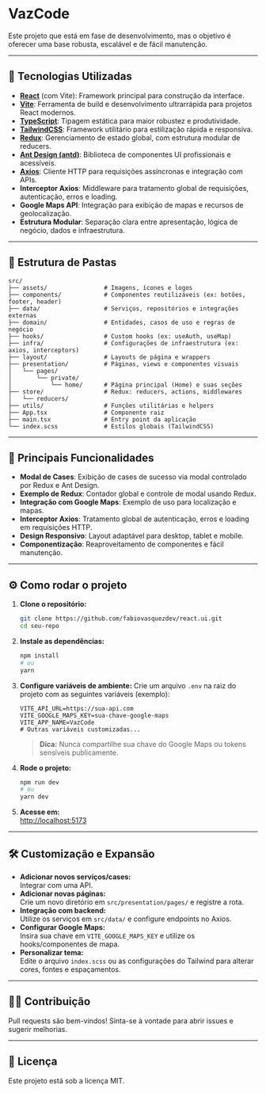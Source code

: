 # VazCode

Este projeto que está em fase de desenvolvimento, mas o objetivo é oferecer uma base robusta, escalável e de fácil manutenção.

---

## 🚀 Tecnologias Utilizadas

- **[React](https://reactjs.org/)** (com Vite): Framework principal para construção da interface.
- **[Vite](https://vitejs.dev/)**: Ferramenta de build e desenvolvimento ultrarrápida para projetos React modernos.
- **[TypeScript](https://www.typescriptlang.org/)**: Tipagem estática para maior robustez e produtividade.
- **[TailwindCSS](https://tailwindcss.com/)**: Framework utilitário para estilização rápida e responsiva.
- **[Redux](https://redux.js.org/)**: Gerenciamento de estado global, com estrutura modular de reducers.
- **[Ant Design (antd)](https://ant.design/)**: Biblioteca de componentes UI profissionais e acessíveis.
- **[Axios](https://axios-http.com/)**: Cliente HTTP para requisições assíncronas e integração com APIs.
- **Interceptor Axios**: Middleware para tratamento global de requisições, autenticação, erros e loading.
- **Google Maps API**: Integração para exibição de mapas e recursos de geolocalização.
- **Estrutura Modular**: Separação clara entre apresentação, lógica de negócio, dados e infraestrutura.

---

## 📁 Estrutura de Pastas

```
src/
├── assets/                # Imagens, ícones e logos
├── components/            # Componentes reutilizáveis (ex: botões, footer, header)
├── data/                  # Serviços, repositórios e integrações externas
├── domain/                # Entidades, casos de uso e regras de negócio
├── hooks/                 # Custom hooks (ex: useAuth, useMap)
├── infra/                 # Configurações de infraestrutura (ex: axios, interceptors)
├── layout/                # Layouts de página e wrappers
├── presentation/          # Páginas, views e componentes visuais
│   └── pages/
│       └── private/
│           └── home/      # Página principal (Home) e suas seções
├── store/                 # Redux: reducers, actions, middlewares
│   └── reducers/
├── utils/                 # Funções utilitárias e helpers
├── App.tsx                # Componente raiz
├── main.tsx               # Entry point da aplicação
└── index.scss             # Estilos globais (TailwindCSS)
```

---

## 🧩 Principais Funcionalidades

- **Modal de Cases**: Exibição de cases de sucesso via modal controlado por Redux e Ant Design.
- **Exemplo de Redux**: Contador global e controle de modal usando Redux.
- **Integração com Google Maps**: Exemplo de uso para localização e mapas.
- **Interceptor Axios**: Tratamento global de autenticação, erros e loading em requisições HTTP.
- **Design Responsivo**: Layout adaptável para desktop, tablet e mobile.
- **Componentização**: Reaproveitamento de componentes e fácil manutenção.

---

## ⚙️ Como rodar o projeto

1. **Clone o repositório:**
   ```bash
   git clone https://github.com/fabiovasquezdev/react.ui.git
   cd seu-repo
   ```

2. **Instale as dependências:**
   ```bash
   npm install
   # ou
   yarn
   ```

3. **Configure variáveis de ambiente:**
   Crie um arquivo `.env` na raiz do projeto com as seguintes variáveis (exemplo):
   ```env
   VITE_API_URL=https://sua-api.com
   VITE_GOOGLE_MAPS_KEY=sua-chave-google-maps
   VITE_APP_NAME=VazCode
   # Outras variáveis customizadas...
   ```

   > **Dica:** Nunca compartilhe sua chave do Google Maps ou tokens sensíveis publicamente.

4. **Rode o projeto:**
   ```bash
   npm run dev
   # ou
   yarn dev
   ```

5. **Acesse em:**  
   [http://localhost:5173](http://localhost:5173)

---

## 🛠️ Customização e Expansão

- **Adicionar novos serviços/cases:**  
  Integrar com uma API.
- **Adicionar novas páginas:**  
  Crie um novo diretório em `src/presentation/pages/` e registre a rota.
- **Integração com backend:**  
  Utilize os serviços em `src/data/` e configure endpoints no Axios.
- **Configurar Google Maps:**  
  Insira sua chave em `VITE_GOOGLE_MAPS_KEY` e utilize os hooks/componentes de mapa.
- **Personalizar tema:**  
  Edite o arquivo `index.scss` ou as configurações do Tailwind para alterar cores, fontes e espaçamentos.

---

## 👨‍💻 Contribuição

Pull requests são bem-vindos! Sinta-se à vontade para abrir issues e sugerir melhorias.

---

## 📄 Licença

Este projeto está sob a licença MIT.
